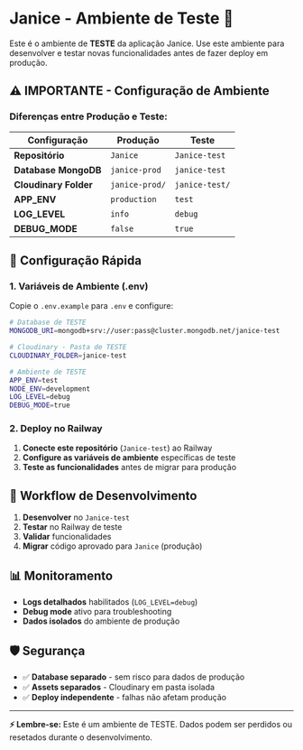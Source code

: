 # Janice - Ambiente de Teste 🧪

Este é o ambiente de **TESTE** da aplicação Janice. Use este ambiente para desenvolver e testar novas funcionalidades antes de fazer deploy em produção.

## ⚠️ IMPORTANTE - Configuração de Ambiente

### Diferenças entre Produção e Teste:

| Configuração | Produção | Teste |
|-------------|----------|-------|
| **Repositório** | `Janice` | `Janice-test` |
| **Database MongoDB** | `janice-prod` | `janice-test` |
| **Cloudinary Folder** | `janice-prod/` | `janice-test/` |
| **APP_ENV** | `production` | `test` |
| **LOG_LEVEL** | `info` | `debug` |
| **DEBUG_MODE** | `false` | `true` |

## 🚀 Configuração Rápida

### 1. Variáveis de Ambiente (.env)

Copie o `.env.example` para `.env` e configure:

```bash
# Database de TESTE
MONGODB_URI=mongodb+srv://user:pass@cluster.mongodb.net/janice-test

# Cloudinary - Pasta de TESTE
CLOUDINARY_FOLDER=janice-test

# Ambiente de TESTE
APP_ENV=test
NODE_ENV=development
LOG_LEVEL=debug
DEBUG_MODE=true
```

### 2. Deploy no Railway

1. **Conecte este repositório** (`Janice-test`) ao Railway
2. **Configure as variáveis de ambiente** específicas de teste
3. **Teste as funcionalidades** antes de migrar para produção

## 🔄 Workflow de Desenvolvimento

1. **Desenvolver** no `Janice-test`
2. **Testar** no Railway de teste
3. **Validar** funcionalidades
4. **Migrar** código aprovado para `Janice` (produção)

## 📊 Monitoramento

- **Logs detalhados** habilitados (`LOG_LEVEL=debug`)
- **Debug mode** ativo para troubleshooting
- **Dados isolados** do ambiente de produção

## 🛡️ Segurança

- ✅ **Database separado** - sem risco para dados de produção
- ✅ **Assets separados** - Cloudinary em pasta isolada
- ✅ **Deploy independente** - falhas não afetam produção

---

**⚡ Lembre-se:** Este é um ambiente de TESTE. Dados podem ser perdidos ou resetados durante o desenvolvimento.
